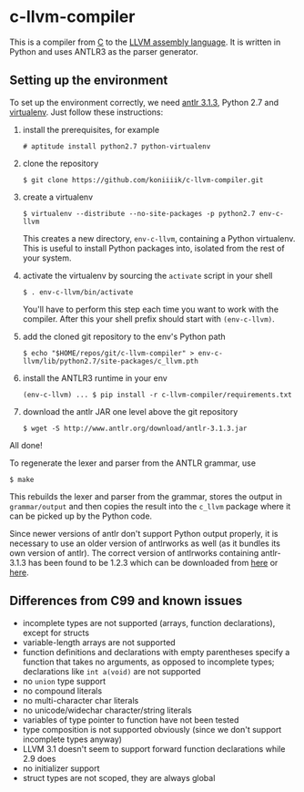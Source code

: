 c-llvm-compiler
===============

This is a compiler from [C][] to the [LLVM assembly language][LLVM]. It is
written in Python and uses ANTLR3 as the parser generator.


[C]: http://www.open-std.org/jtc1/sc22/wg14/www/docs/n1256.pdf
     "The C language specification"
[LLVM]: http://llvm.org/docs/LangRef.html
        "LLVM Language Reference Manual"


Setting up the environment
--------------------------

To set up the environment correctly, we need [antlr 3.1.3][antlr], Python
2.7 and [virtualenv][]. Just follow these instructions:

 1. install the prerequisites, for example

        # aptitude install python2.7 python-virtualenv

 2. clone the repository

        $ git clone https://github.com/koniiiik/c-llvm-compiler.git

 3. create a virtualenv

        $ virtualenv --distribute --no-site-packages -p python2.7 env-c-llvm

    This creates a new directory, `env-c-llvm`, containing a Python
    virtualenv. This is useful to install Python packages into, isolated
    from the rest of your system.

 4. activate the virtualenv by sourcing the `activate` script in your
    shell

        $ . env-c-llvm/bin/activate

    You'll have to perform this step each time you want to work with the
    compiler. After this your shell prefix should start with
    `(env-c-llvm)`.

 5. add the cloned git repository to the env's Python path

        $ echo "$HOME/repos/git/c-llvm-compiler" > env-c-llvm/lib/python2.7/site-packages/c_llvm.pth

 6. install the ANTLR3 runtime in your env

        (env-c-llvm) ... $ pip install -r c-llvm-compiler/requirements.txt

 7. download the antlr JAR one level above the git repository

        $ wget -S http://www.antlr.org/download/antlr-3.1.3.jar

All done!

To regenerate the lexer and parser from the ANTLR grammar, use

    $ make

This rebuilds the lexer and parser from the grammar, stores the output in
`grammar/output` and then copies the result into the `c_llvm` package
where it can be picked up by the Python code.

Since newer versions of antlr don't support Python output properly, it is
necessary to use an older version of antlrworks as well (as it bundles its
own version of antlr). The correct version of antlrworks containing
antlr-3.1.3 has been found to be 1.2.3 which can be downloaded from
[here][antlrworks1] or [here][antlrworks2].


[antlr]: http://www.antlr.org/download/antlr-3.1.3.jar
[virtualenv]: http://www.virtualenv.org/en/latest/
[antlrworks1]: http://www.java2s.com/Code/Jar/a/Downloadantlrworks123jar.htm
[antlrworks2]: http://people.ksp.sk/~johnny64/antlrworks-1.2.3.jar


Differences from C99 and known issues
-------------------------------------

 *  incomplete types are not supported (arrays, function declarations),
    except for structs
 *  variable-length arrays are not supported
 *  function definitions and declarations with empty parentheses specify a
    function that takes no arguments, as opposed to incomplete types;
    declarations like `int a(void)` are not supported
 *  no `union` type support
 *  no compound literals
 *  no multi-character char literals
 *  no unicode/widechar character/string literals
 *  variables of type pointer to function have not been tested
 *  type composition is not supported obviously (since we don't support
    incomplete types anyway)
 *  LLVM 3.1 doesn't seem to support forward function declarations while
    2.9 does
 *  no initializer support
 *  struct types are not scoped, they are always global
